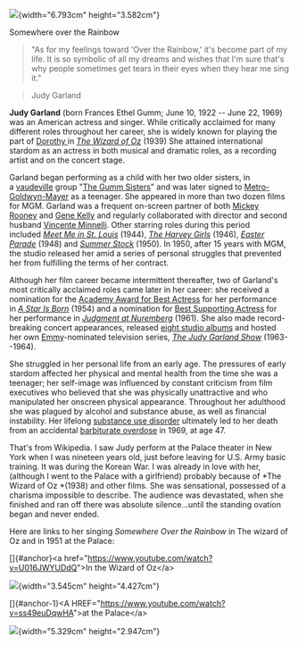 ![](Pictures/2000000700001A8800000DFE8F1FA966.svm){width="6.793cm"
height="3.582cm"}

Somewhere over the Rainbow

> \"As for my feelings toward \'Over the Rainbow,\' it\'s become part of
> my life. It is so symbolic of all my dreams and wishes that I\'m sure
> that\'s why people sometimes get tears in their eyes when they hear me
> sing it.\"

> Judy Garland

**Judy Garland** (born Frances Ethel Gumm; June 10, 1922 -- June 22,
1969) was an American actress and singer. While critically acclaimed for
many different roles throughout her career, she is widely known for
playing the part of [Dorothy
](https://en.wikipedia.org/wiki/Dorothy_Gale)in [*The Wizard of
Oz*](https://en.wikipedia.org/wiki/The_Wizard_of_Oz_(1939_film)) (1939) She
attained international stardom as an actress in both musical and
dramatic roles, as a recording artist and on the concert stage.

Garland began performing as a child with her two older sisters, in
a [vaudeville](https://en.wikipedia.org/wiki/Vaudeville) group \"[The
Gumm
Sisters](https://en.wikipedia.org/wiki/Judy_Garland#The_Gumm/Garland_Sisters)\"
and was later signed
to [Metro-Goldwyn-Mayer](https://en.wikipedia.org/wiki/Metro-Goldwyn-Mayer) as
a teenager. She appeared in more than two dozen films for MGM. Garland
was a frequent on-screen partner of both [Mickey
Rooney](https://en.wikipedia.org/wiki/Mickey_Rooney) and [Gene
Kelly](https://en.wikipedia.org/wiki/Gene_Kelly) and regularly
collaborated with director and second husband [Vincente
Minnelli](https://en.wikipedia.org/wiki/Vincente_Minnelli). Other
starring roles during this period included [*Meet Me in St.
Louis*](https://en.wikipedia.org/wiki/Meet_Me_in_St._Louis) (1944), [*The
Harvey
Girls*](https://en.wikipedia.org/wiki/The_Harvey_Girls) (1946), [*Easter
Parade*](https://en.wikipedia.org/wiki/Easter_Parade_(film)) (1948)
and [*Summer Stock*](https://en.wikipedia.org/wiki/Summer_Stock) (1950).
In 1950, after 15 years with MGM, the studio released her amid a series
of personal struggles that prevented her from fulfilling the terms of
her contract.

Although her film career became intermittent thereafter, two of
Garland\'s most critically acclaimed roles came later in her career: she
received a nomination for the [Academy Award for Best
Actress](https://en.wikipedia.org/wiki/Academy_Award_for_Best_Actress) for
her performance in [*A Star Is
Born*](https://en.wikipedia.org/wiki/A_Star_Is_Born_(1954_film)) (1954)
and a nomination for [Best Supporting
Actress](https://en.wikipedia.org/wiki/Academy_Award_for_Best_Supporting_Actress) for
her performance in [*Judgment at
Nuremberg*](https://en.wikipedia.org/wiki/Judgment_at_Nuremberg) (1961).
She also made record-breaking concert appearances, released [eight
studio
albums](https://en.wikipedia.org/wiki/Judy_Garland_discography#Studio_albums) and
hosted her
own [Emmy](https://en.wikipedia.org/wiki/Primetime_Emmy_Award)-nominated
television series, [*The Judy Garland
Show*](https://en.wikipedia.org/wiki/The_Judy_Garland_Show) (1963--1964).

She struggled in her personal life from an early age. The pressures of
early stardom affected her physical and mental health from the time she
was a teenager; her self-image was influenced by constant criticism from
film executives who believed that she was physically unattractive and
who manipulated her onscreen physical appearance. Throughout her
adulthood she was plagued by alcohol and substance abuse, as well as
financial instability. Her lifelong [substance use
disorder](https://en.wikipedia.org/wiki/Substance_use_disorder) ultimately
led to her death from an accidental [barbiturate
overdose](https://en.wikipedia.org/wiki/Barbiturate_overdose) in 1969,
at age 47.

That\'s from Wikipedia. I saw Judy perform at the Palace theater in New
York when I was nineteen years old, just before leaving for U.S. Army
basic training. It was during the Korean War. I was already in love with
her, (although I went to the Palace with a girlfriend) probably because
of *The Wizard of Oz *(1938) and other films. She was sensational,
possessed of a charisma impossible to describe. The audience was
devastated, when she finished and ran off there was absolute
silence\...until the standing ovation began and never ended.

Here are links to her singing *Somewhere Over the Rainbow* in The wizard
of Oz and in 1951 at the Palace:

[]{#anchor}\<a
href=\"<https://www.youtube.com/watch?v=U016JWYUDdQ>\"\>In the Wizard of
Oz\</a\>

![](Pictures/2000000700000DDA0000114C63B82D1E.svm){width="3.545cm"
height="4.427cm"}

[]{#anchor-1}\<A
HREF=\"<https://www.youtube.com/watch?v=ss49euDqwHA>\"\>at the
Palace\</a\>

![](Pictures/20000007000014D000000B83737A864F.svm){width="5.329cm"
height="2.947cm"}
